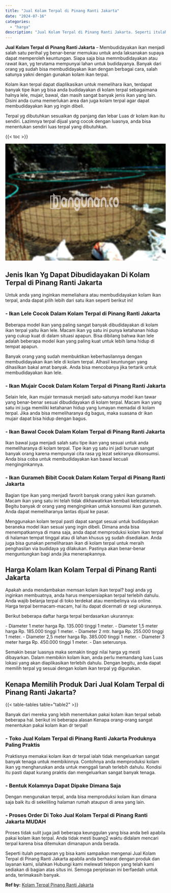 ```yaml
---
title: "Jual Kolam Terpal di Pinang Ranti Jakarta"
date: "2024-07-16"
categories: 
  - "harga"
description: "Jual Kolam Terpal di Pinang Ranti Jakarta. Seperti itulah pemaparan yg bisa kami sampaikan mengenai Jual Kolam Terpal di Pinang Ranti Jakarta apabila anda be..."
---
```


**Jual Kolam Terpal di Pinang Ranti Jakarta** – Membudidayakan ikan menjadi salah satu perihal yg benar-benar memukau untuk anda laksanakan supaya dapat memperoleh keuntungan. Siapa saja bisa memmbudidayakan atau rawat ikan, yg terutama mempunyai lahan untuk budidayanya. Banyak dari orang yg sudah bisa membudidayakan ikan dengan berbagai cara, salah satunya yakni dengan gunakan kolam ikan terpal.

Kolam ikan terpal dapat diaplikasikan untuk memelihara ikan, terdapat banyak tipe ikan yg bisa anda budidayakan di kolam terpal sebagaimana halnya lele, mujair, bawal, dan masih sangat banyak jenis ikan yang lain. Disini anda cuma memerlukan area dan juga kolam terpal agar dapat membudidayakan ikan yg ingin dibeli.

Terpal yg dibutuhkan sesuaikan dg panjang dan lebar Luas dr kolam ikan itu sendiri. Lazimnya terpal dijual yang cocok dengan luasnya, anda bisa menentukan sendiri luas terpal yang dibutuhkan.

{{< toc >}}

![Jual Kolam Terpal di Pinang Ranti Jakarta](/images/jual-kolam-terpal-17.png)

## Jenis Ikan Yg Dapat Dibudidayakan Di Kolam Terpal di Pinang Ranti Jakarta

Untuk anda yang inginkan memeliahara atau membudidayakan kolam ikan terpal, anda dapat pilih lebih dari satu ikan seperti berikut ini!

### \- Ikan Lele Cocok Dalam Kolam Terpal di Pinang Ranti Jakarta

Beberapa model ikan yang paling sangat banyak dibudidayakan di kolam ikan terpal yaitu ikan lele. Macam ikan yg satu ini punya ketahanan hidup yang cukup kuat di dalam situasi apapun. Bisa dibilang bahwa ikan lele adalah beberapa model ikan yang paling kuat untuk lebih lama hidup di tempat apapun.

Banyak orang yang sudah membuktikan keberhasilannya dengan membudidayakan ikan lele di kolam terpal. Alhasil keuntungan yang dihasilkan bakal amat banyak. Anda bisa mencobanya jika tertarik untuk membudidayakan ikan lele.

### \- Ikan Mujair Cocok Dalam Kolam Terpal di Pinang Ranti Jakarta

Selain lele, ikan mujair termasuk menjadi satu-satunya model ikan tawar yang benar-benar sesuai dibudidayakan di kolam terpal. Macam ikan yang satu ini juga memiliki ketahanan hidup yang lumayan memadai di kolam terpal. Jika anda bisa memeliharanya dg bagus, maka suasana dr ikan mujair dapat bisa hidup dengan bagus.

### \- Ikan Bawal Cocok Dalam Kolam Terpal di Pinang Ranti Jakarta

Ikan bawal juga menjadi salah satu tipe ikan yang sesuai untuk anda memeliharanya di kolam terpal. Tipe ikan yg satu ini jadi buruan sangat banyak orang karena mempunyai cita rasa yg lezat sekiranya dikonsumsi. Anda bisa coba untuk membudidayakan kan bawal kecuali menginginkannya.

### \- Ikan Gurameh Bibit Cocok Dalam Kolam Terpal di Pinang Ranti Jakarta

Bagian tipe ikan yang menjadi favorit banyak orang yakni ikan gurameh. Macam ikan yang satu ini telah tidak dikhawatirkan kembali kelezatannya. Begitu banyak dr orang yang menginginkan untuk konsumsi ikan gurameh. Anda dapat memeliharanya lantas dijual ke pasar.

Menggunakan kolam terpal pasti dapat sangat sesuai untuk budidayakan beraneka model ikan sesuai yang ingin dibeli. Dimana anda bisa menempatkannya di mana saja, anda dapat memproduksi kolam ikan terpal di halaman tempat tinggal atau di lahan khusus yg sudah disediakan. Anda juga bisa gunakan pemeliharaan ikan di kolam terpal untuk meraih penghasilan via budidaya yg dilakukan. Pastinya akan benar-benar menguntungkan bagi anda jika menerapkannya.

## Harga Kolam Ikan Kolam Terpal di Pinang Ranti Jakarta

Apakah anda mendambakan memsan kolam ikan terpal? bagi anda yg inginkan membuatnya, anda harus mempersiapkan terpal terlebih dahulu. Anda wajib belanja terpal di toko terdekat atau membelinya via online. Harga terpal bermacam-macam, hal itu dapat dicermati dr segi ukurannya.

Berikut beberapa daftar harga terpal berdasarkan ukurannya:

\- Diameter 1 meter harga Rp. 135.000 tinggi 1 meter. - Diameter 1,5 meter harga Rp. 185.000 tinggi 1 meter. - Diameter 2 mtr. harga Rp. 255.000 tinggi 1 meter. - Diameter 2,5 meter harga Rp. 385.000 tinggi 1 meter. - Diameter 3 meter harga Rp. 450.000 tinggi 1 meter. - Dan seterusnya.

Semakin besar luasnya maka semakin tinggi nilai harga yg mesti dibayarkan. Dalam membikin kolam ikan, anda perlu memandang luas Luas lokasi yang akan diaplikasikan terlebih dahulu. Dengan begitu, anda dapat memilih terpal yg sesuai dengan kolam ikan terpal yg digunakan.

## Kenapa Memilih Produk Dari Jual Kolam Terpal di Pinang Ranti Jakarta?

{{< table-tables table="table2" >}}

Banyak dari mereka yang lebih menentukan pakai kolam ikan terpal sebab beberapa hal. berikut ini beberapa alasan Kenapa orang-orang sangat menentukan pakai kolam ikan dr terpal!

### \- Toko Jual Kolam Terpal di Pinang Ranti Jakarta Produknya Paling Praktis

Praktisnya memakai kolam ikan dr terpal ialah tidak mengeluarkan sangat banyak tenaga untuk membikinnya. Contohnya anda memproduksi kolam ikan yg mengharuskan anda untuk menggali tanah terlebih dahulu. Kondisi itu pasti dapat kurang praktis dan mengeluarkan sangat banyak tenaga.

### \- Bentuk Kolamnya Dapat Dipake Dimana Saja

Dengan mengunakan terpal, anda bisa memproduksi kolam ikan dimana saja baik itu di sekeliling halaman rumah ataupun di area yang lain.

### \- Proses Order Di Toko Jual Kolam Terpal di Pinang Ranti Jakarta MUDAH

Proses tidak sulit juga jadi beberapa keunggulan yang bisa anda beli apabila pakai kolam ikan terpal. Anda tidak mesti buang2 waktu didalam mencari terpal karena bisa ditemukan dimanapun anda berada.

Seperti itulah pemaparan yg bisa kami sampaikan mengenai Jual Kolam Terpal di Pinang Ranti Jakarta apabila anda berhasrat dengan produk dan layanan kami, silahkan Hubungi kami melewati telepon yang telah kami sediakan di bagian atas situs ini. Semoga penjelasan ini berfaedah untuk anda, terimakasih banyak.

**Ref by:** [Kolam Terpal Pinang Ranti Jakarta](https://id.wikipedia.org/wiki/Kolam)
